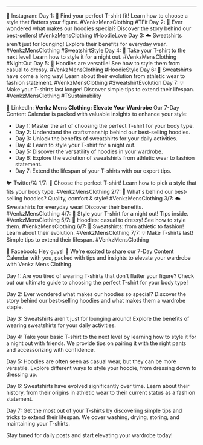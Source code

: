---
📸 Instagram:
Day 1: 👕 Find your perfect T-shirt fit! Learn how to choose a style that flatters your figure. #VenkzMensClothing #TFit
Day 2: 🧶 Ever wondered what makes our hoodies special? Discover the story behind our best-sellers! #VenkzMensClothing #HoodieLove
Day 3: ☁️ Sweatshirts aren't just for lounging! Explore their benefits for everyday wear. #VenkzMensClothing #SweatshirtStyle
Day 4: 🌃 Take your T-shirt to the next level! Learn how to style it for a night out. #VenkzMensClothing #NightOut
Day 5: 👖 Hoodies are versatile! See how to style them from casual to dressy. #VenkzMensClothing #HoodieStyle
Day 6: 👕 Sweatshirts have come a long way! Learn about their evolution from athletic wear to fashion statement. #VenkzMensClothing #SweatshirtEvolution
Day 7: 💡 Make your T-shirts last longer! Discover simple tips to extend their lifespan. #VenkzMensClothing #TSustainability

💼 LinkedIn:
**Venkz Mens Clothing: Elevate Your Wardrobe**
Our 7-Day Content Calendar is packed with valuable insights to enhance your style:
- Day 1: Master the art of choosing the perfect T-shirt for your body type.
- Day 2: Understand the craftsmanship behind our best-selling hoodies.
- Day 3: Unlock the benefits of sweatshirts for your daily activities.
- Day 4: Learn to style your T-shirt for a night out.
- Day 5: Discover the versatility of hoodies in your wardrobe.
- Day 6: Explore the evolution of sweatshirts from athletic wear to fashion statement.
- Day 7: Extend the lifespan of your T-shirts with our expert tips.

🐦 Twitter/X:
1/7: 👕 Choose the perfect T-shirt! Learn how to pick a style that fits your body type. #VenkzMensClothing
2/7: 🧶 What's behind our best-selling hoodies? Quality, comfort & style! #VenkzMensClothing
3/7: ☁️ Sweatshirts for everyday wear! Discover their benefits. #VenkzMensClothing
4/7: 🌃 Style your T-shirt for a night out! Tips inside. #VenkzMensClothing
5/7: 👖 Hoodies: casual to dressy! See how to style them. #VenkzMensClothing
6/7: 👕 Sweatshirts: from athletic to fashion! Learn about their evolution. #VenkzMensClothing
7/7: 💡 Make T-shirts last! Simple tips to extend their lifespan. #VenkzMensClothing

📘 Facebook:
Hey guys! 👋 We're excited to share our 7-Day Content Calendar with you, packed with tips and insights to elevate your wardrobe with Venkz Mens Clothing.

Day 1: Are you tired of wearing T-shirts that don't flatter your figure? Check out our ultimate guide to choosing the perfect T-shirt for your body type!

Day 2: Ever wondered what makes our hoodies so special? Discover the story behind our best-selling hoodies and what makes them a wardrobe staple.

Day 3: Sweatshirts aren't just for lounging around! Explore the benefits of wearing sweatshirts for your daily activities.

Day 4: Take your basic T-shirt to the next level by learning how to style it for a night out with friends. We provide tips on pairing it with the right pants and accessorizing with confidence.

Day 5: Hoodies are often seen as casual wear, but they can be more versatile. Explore different ways to style your hoodie, from dressing down to dressing up.

Day 6: Sweatshirts have evolved significantly over time. Learn about their history, from their origins in athletic wear to their current status as a fashion statement.

Day 7: Get the most out of your T-shirts by discovering simple tips and tricks to extend their lifespan. We cover washing, drying, storing, and maintaining your T-shirts.

Stay tuned for daily posts and start elevating your wardrobe today!